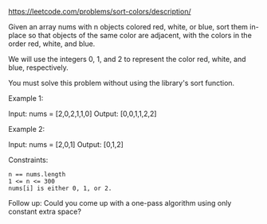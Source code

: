 https://leetcode.com/problems/sort-colors/description/

Given an array nums with n objects colored red, white, or blue, sort them in-place so that objects of the same color are adjacent, with the colors in the order red, white, and blue.

We will use the integers 0, 1, and 2 to represent the color red, white, and blue, respectively.

You must solve this problem without using the library's sort function.


Example 1:

Input: nums = [2,0,2,1,1,0]
Output: [0,0,1,1,2,2]

Example 2:

Input: nums = [2,0,1]
Output: [0,1,2]


Constraints:

    n == nums.length
    1 <= n <= 300
    nums[i] is either 0, 1, or 2.

 

Follow up: Could you come up with a one-pass algorithm using only constant extra space?
